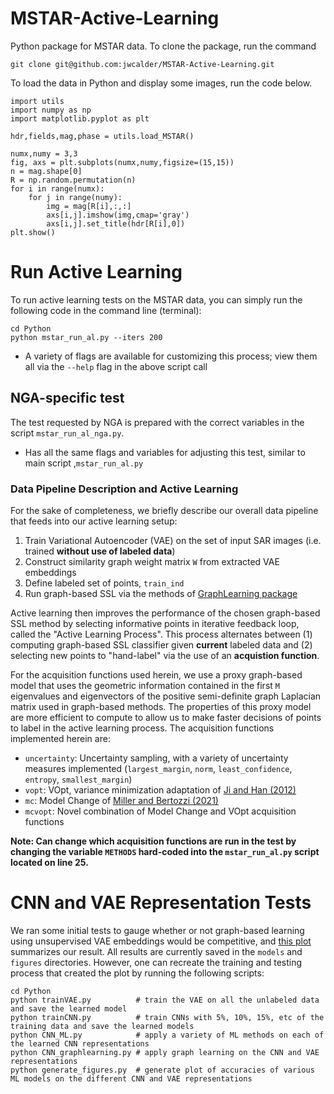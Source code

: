 # MSTAR-Active-Learning

Python package for MSTAR data. To clone the package, run the command

```
git clone git@github.com:jwcalder/MSTAR-Active-Learning.git
```

To load the data in Python and display some images, run the code below.

```
import utils
import numpy as np
import matplotlib.pyplot as plt

hdr,fields,mag,phase = utils.load_MSTAR()

numx,numy = 3,3
fig, axs = plt.subplots(numx,numy,figsize=(15,15))
n = mag.shape[0]
R = np.random.permutation(n)
for i in range(numx):
    for j in range(numy):
        img = mag[R[i],:,:]
        axs[i,j].imshow(img,cmap='gray')
        axs[i,j].set_title(hdr[R[i],0])
plt.show()
```

# Run Active Learning
To run active learning tests on the MSTAR data, you can simply run the following code in the command line (terminal):
```
cd Python
python mstar_run_al.py --iters 200
```
* A variety of flags are available for customizing this process; view them all via the ``--help`` flag in the above script call

## NGA-specific test
The test requested by NGA is prepared with the correct variables in the script ``mstar_run_al_nga.py``.
  * Has all the same flags and variables for adjusting this test, similar to main script ,``mstar_run_al.py``

### Data Pipeline Description and Active Learning
For the sake of completeness, we briefly describe our overall data pipeline that feeds into our active learning setup:
1. Train Variational Autoencoder (VAE) on the set of input SAR images (i.e. trained __without use of labeled data__)
2. Construct similarity graph weight matrix ``W`` from extracted VAE embeddings
3. Define labeled set of points, ``train_ind``
4. Run graph-based SSL via the methods of [GraphLearning package](https://github.com/jwcalder/GraphLearning.git)

Active learning then improves the performance of the chosen graph-based SSL method by selecting informative points in iterative feedback loop, called the "Active Learning Process". This process alternates between (1) computing graph-based SSL classifier given __current__ labeled data and (2) selecting new points to "hand-label" via the use of an **acquistion function**.

For the acquisition functions used herein, we use a proxy graph-based model that uses the geometric information contained in the first ``M`` eigenvalues and eigenvectors of the positive semi-definite graph Laplacian matrix used in graph-based methods. The properties of this proxy model are more efficient to compute to allow us to make faster decisions of points to label in the active learning process. The acquisition functions implemented herein are:
* ``uncertainty``: Uncertainty sampling, with a variety of uncertainty measures implemented (``largest_margin``, ``norm``, ``least_confidence``, ``entropy``, ``smallest_margin``)
* ``vopt``: VOpt, variance minimization adaptation of [Ji and Han (2012)](https://proceedings.mlr.press/v22/ji12.html)
* ``mc``: Model Change of [Miller and Bertozzi (2021)](https://arxiv.org/abs/2110.07739)
* ``mcvopt``: Novel combination of Model Change and VOpt acquisition functions

__Note: Can change which acquisition functions are run in the test by changing the variable ``METHODS`` hard-coded into the ``mstar_run_al.py`` script located on line 25.__


# CNN and VAE Representation Tests
We ran some initial tests to gauge whether or not graph-based learning using unsupervised VAE embeddings would be competitive, and [this plot](figures/CNN_Laplace.pdf) summarizes our result. All results are currently saved in the ``models`` and ``figures`` directories. However, one can recreate the training and testing process that created the plot by running the following scripts:
```
cd Python
python trainVAE.py          # train the VAE on all the unlabeled data and save the learned model
python trainCNN.py          # train CNNs with 5%, 10%, 15%, etc of the training data and save the learned models
python CNN_ML.py            # apply a variety of ML methods on each of the learned CNN representations
python CNN_graphlearning.py # apply graph learning on the CNN and VAE representations
python generate_figures.py  # generate plot of accuracies of various ML models on the different CNN and VAE representations
```
